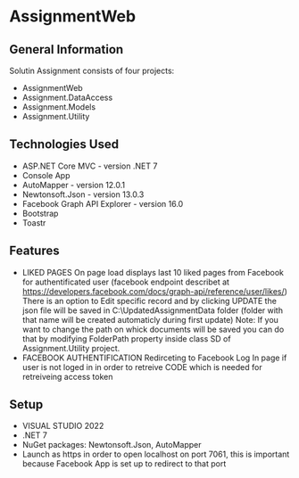 # AssignmentWeb

## General Information
Solutin Assignment consists of four projects:
- AssignmentWeb
- Assignment.DataAccess
- Assignment.Models
- Assignment.Utility

## Technologies Used
- ASP.NET Core MVC - version .NET 7
- Console App
- AutoMapper - version 12.0.1
- Newtonsoft.Json - version 13.0.3
- Facebook Graph API Explorer - version 16.0
- Bootstrap
- Toastr

## Features
- LIKED PAGES 
  On page load displays last 10 liked pages from Facebook for authentificated user (facebook endpoint describet at https://developers.facebook.com/docs/graph-api/reference/user/likes/)
  There is an option to Edit specific record and by clicking UPDATE the json file will be saved in C:\UpdatedAssignmentData folder (folder with that name will be created automaticly during first update)
  Note: If you want to change the path on whick documents will be saved you can do that by modifying FolderPath property inside class SD of Assignment.Utility project.
- FACEBOOK AUTHENTIFICATION
  Redirceting to Facebook Log In page if user is not loged in in order to retreive CODE which is needed for retreiveing access token

## Setup
- VISUAL STUDIO 2022
- .NET 7
- NuGet packages:  Newtonsoft.Json, AutoMapper
- Launch as https in order to open localhost on port 7061, this is important because Facebook App is set up to redirect to that port 